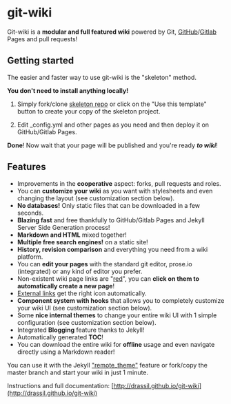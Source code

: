 # git-wiki

Git-wiki is a **modular and full featured wiki** powered by Git, [GitHub](https://pages.github.com/)/[Gitlab](https://about.gitlab.com/product/pages/) Pages and pull requests!

## Getting started

The easier and faster way to use git-wiki is the "skeleton" method.

**You don't need to install anything locally!**

1. Simply fork/clone [skeleton repo](https://github.com/Drassil/git-wiki-skeleton) or click on the "Use this template" button to create your copy of the skeleton project.

2. Edit _config.yml and other pages as you need and then deploy it on GitHub/Gitlab Pages.

**Done**! Now wait that your page will be published and you're ready **_to wiki_**!

## Features 

* Improvements in the **cooperative** aspect: forks, pull requests and roles.
* You can **customize your wiki** as you want with stylesheets and even changing the layout (see customization section below).
* **No databases!** Only static files that can be downloaded in a few seconds.
* **Blazing fast** and free thankfully to GitHub/Gitlab Pages and Jekyll Server Side Generation process!
* **Markdown and HTML** mixed together!
* **Multiple free search engines!** on a static site!
* **History, revision comparison** and everything you need from a wiki platform.
* You can **edit your pages** with the standard git editor, prose.io (integrated) or any kind of editor you prefer.
* Non-existent wiki page links are "[red](red.md)", you can **click on them to automatically create a new page**!
* [External links](http://example.com) get the right icon automatically.
* **Component system with hooks** that allows you to completely customize your wiki UI (see customization section below).
* Some **nice internal themes** to change your entire wiki UI with 1 simple configuration (see customization section below).
* Integrated **Blogging** feature thanks to Jekyll!
* Automatically generated **TOC**!
* You can download the entire wiki for **offline** usage and even navigate directly using a Markdown reader!


You can use it with the Jekyll ["remote_theme"](https://github.com/benbalter/jekyll-remote-theme) feature or fork/copy the master branch and start your wiki in just 1 minute.



Instructions and full documentation: [http://drassil.github.io/git-wiki](http://drassil.github.io/git-wiki)


